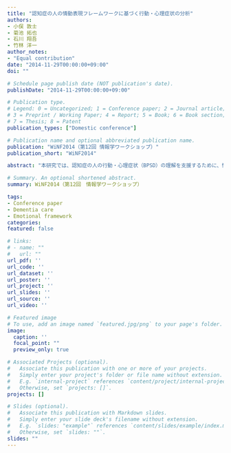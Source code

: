 ```yaml
---
title: "認知症の人の情動表現フレームワークに基づく行動・心理症状の分析"
authors:
- 小俣 敦士
- 菊池 拓也
- 石川 翔吾
- 竹林 洋一
author_notes:
- "Equal contribution"
date: "2014-11-29T00:00:00+09:00"
doi: ""

# Schedule page publish date (NOT publication's date).
publishDate: "2014-11-29T00:00:00+09:00"

# Publication type.
# Legend: 0 = Uncategorized; 1 = Conference paper; 2 = Journal article;
# 3 = Preprint / Working Paper; 4 = Report; 5 = Book; 6 = Book section;
# 7 = Thesis; 8 = Patent
publication_types: ["Domestic conference"]

# Publication name and optional abbreviated publication name.
publication: "WiNF2014（第12回 情報学ワークショップ）"
publication_short: "WiNF2014"

abstract: "本研究では、認知症の人の行動・心理症状（BPSD）の理解を支援するために、情動表現フレームワークを開発し、その効果を評価する。フレームワークは、情動の表現を多角的に解析し、ケアの質の向上を目指すものである。"

# Summary. An optional shortened abstract.
summary: WiNF2014（第12回　情報学ワークショップ）

tags:
- Conference paper
- Dementia care
- Emotional framework
categories: 
featured: false

# links:
# - name: ""
#   url: ""
url_pdf: ''
url_code: ''
url_dataset: ''
url_poster: ''
url_project: ''
url_slides: ''
url_source: ''
url_video: ''

# Featured image
# To use, add an image named `featured.jpg/png` to your page's folder. 
image:
  caption: ''
  focal_point: ""
  preview_only: true

# Associated Projects (optional).
#   Associate this publication with one or more of your projects.
#   Simply enter your project's folder or file name without extension.
#   E.g. `internal-project` references `content/project/internal-project/index.md`.
#   Otherwise, set `projects: []`.
projects: []

# Slides (optional).
#   Associate this publication with Markdown slides.
#   Simply enter your slide deck's filename without extension.
#   E.g. `slides: "example"` references `content/slides/example/index.md`.
#   Otherwise, set `slides: ""`.
slides: ""
---
```

